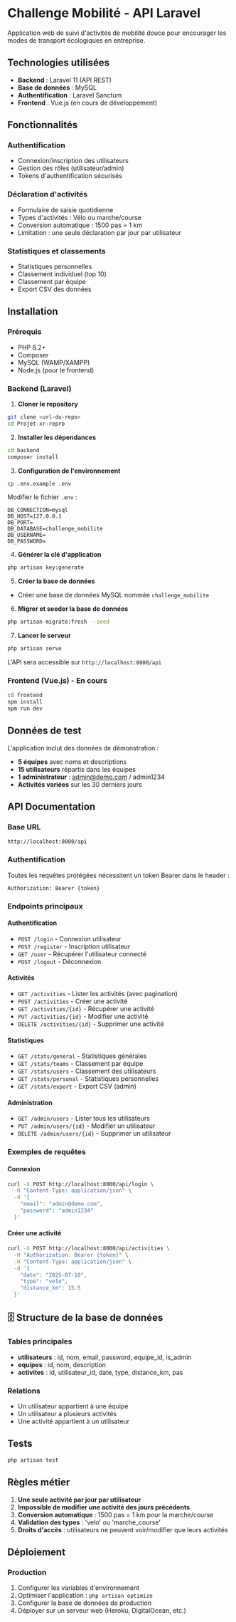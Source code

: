 # Challenge Mobilité - API Laravel

Application web de suivi d'activités de mobilité douce pour encourager les modes de transport écologiques en entreprise.

## Technologies utilisées

- **Backend** : Laravel 11 (API REST)
- **Base de données** : MySQL
- **Authentification** : Laravel Sanctum
- **Frontend** : Vue.js (en cours de développement)

## Fonctionnalités

### Authentification
- Connexion/inscription des utilisateurs
- Gestion des rôles (utilisateur/admin)
- Tokens d'authentification sécurisés

### Déclaration d'activités
- Formulaire de saisie quotidienne
- Types d'activités : Vélo ou marche/course
- Conversion automatique : 1500 pas = 1 km
- Limitation : une seule déclaration par jour par utilisateur

### Statistiques et classements
- Statistiques personnelles
- Classement individuel (top 10)
- Classement par équipe
- Export CSV des données

## Installation

### Prérequis
- PHP 8.2+
- Composer
- MySQL (WAMP/XAMPP)
- Node.js (pour le frontend)

### Backend (Laravel)

1. **Cloner le repository**
```bash
git clone <url-du-repo>
cd Projet-xr-repro
```

2. **Installer les dépendances**
```bash
cd backend
composer install
```

3. **Configuration de l'environnement**
```bash
cp .env.example .env
```

Modifier le fichier `.env` :
```env
DB_CONNECTION=mysql
DB_HOST=127.0.0.1
DB_PORT=
DB_DATABASE=challenge_mobilite
DB_USERNAME=
DB_PASSWORD=
```

4. **Générer la clé d'application**
```bash
php artisan key:generate
```

5. **Créer la base de données**
- Créer une base de données MySQL nommée `challenge_mobilite`

6. **Migrer et seeder la base de données**
```bash
php artisan migrate:fresh --seed
```

7. **Lancer le serveur**
```bash
php artisan serve
```

L'API sera accessible sur `http://localhost:8000/api`

### Frontend (Vue.js) - En cours

```bash
cd frontend
npm install
npm run dev
```

## Données de test

L'application inclut des données de démonstration :

- **5 équipes** avec noms et descriptions
- **15 utilisateurs** répartis dans les équipes
- **1 administrateur** : admin@demo.com / admin1234
- **Activités variées** sur les 30 derniers jours

## API Documentation

### Base URL
```
http://localhost:8000/api
```

### Authentification
Toutes les requêtes protégées nécessitent un token Bearer dans le header :
```
Authorization: Bearer {token}
```

### Endpoints principaux

#### Authentification
- `POST /login` - Connexion utilisateur
- `POST /register` - Inscription utilisateur
- `GET /user` - Récupérer l'utilisateur connecté
- `POST /logout` - Déconnexion

#### Activités
- `GET /activities` - Lister les activités (avec pagination)
- `POST /activities` - Créer une activité
- `GET /activities/{id}` - Récupérer une activité
- `PUT /activities/{id}` - Modifier une activité
- `DELETE /activities/{id}` - Supprimer une activité

#### Statistiques
- `GET /stats/general` - Statistiques générales
- `GET /stats/teams` - Classement par équipe
- `GET /stats/users` - Classement des utilisateurs
- `GET /stats/personal` - Statistiques personnelles
- `GET /stats/export` - Export CSV (admin)

#### Administration
- `GET /admin/users` - Lister tous les utilisateurs
- `PUT /admin/users/{id}` - Modifier un utilisateur
- `DELETE /admin/users/{id}` - Supprimer un utilisateur

### Exemples de requêtes

#### Connexion
```bash
curl -X POST http://localhost:8000/api/login \
  -H "Content-Type: application/json" \
  -d '{
    "email": "admin@demo.com",
    "password": "admin1234"
  }'
```

#### Créer une activité
```bash
curl -X POST http://localhost:8000/api/activities \
  -H "Authorization: Bearer {token}" \
  -H "Content-Type: application/json" \
  -d '{
    "date": "2025-07-10",
    "type": "velo",
    "distance_km": 15.5
  }'
```

## 🗄 Structure de la base de données

### Tables principales
- **utilisateurs** : id, nom, email, password, equipe_id, is_admin
- **equipes** : id, nom, description
- **activites** : id, utilisateur_id, date, type, distance_km, pas

### Relations
- Un utilisateur appartient à une équipe
- Un utilisateur a plusieurs activités
- Une activité appartient à un utilisateur

## Tests

```bash
php artisan test
```

## Règles métier

1. **Une seule activité par jour par utilisateur**
2. **Impossible de modifier une activité des jours précédents**
3. **Conversion automatique** : 1500 pas = 1 km pour la marche/course
4. **Validation des types** : 'velo' ou 'marche_course'
5. **Droits d'accès** : utilisateurs ne peuvent voir/modifier que leurs activités

##  Déploiement

### Production
1. Configurer les variables d'environnement
2. Optimiser l'application : `php artisan optimize`
3. Configurer la base de données de production
4. Déployer sur un serveur web (Heroku, DigitalOcean, etc.)

